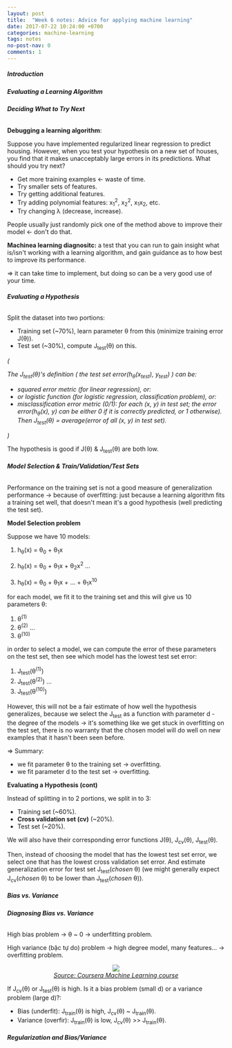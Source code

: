 ```yaml
---
layout: post
title:  "Week 6 notes: Advice for applying machine learning"
date: 2017-07-22 10:24:00 +0700
categories: machine-learning
tags: notes
no-post-nav: 0
comments: 1
---
```


##### **Introduction**

##### **Evaluating a Learning Algorithm**

###### **Deciding What to Try Next**


**Debugging a learning algorithm**:

Suppose you have implemented regularized linear regression to predict housing. However, when you test your hypothesis on a new set of houses, you find that it makes unacceptably large errors in its predictions. What should you try next?
* Get more training examples <- waste of time.
* Try smaller sets of features.
* Try getting additional features.
* Try adding polynomial features: x<sub>1</sub><sup>2</sup>, x<sub>2</sub><sup>2</sup>, x<sub>1</sub>x<sub>2</sub>, etc.
* Try changing λ (decrease, increase).

People usually just randomly pick one of the method above to improve their model <- don't do that.

**Machinea learning diagnositc:** a test that you can run to gain insight what is/isn't working with a learning algorithm, and gain guidance as to how best to improve its performance.

=> it can take time to implement, but doing so can be a very good use of your time.


###### **Evaluating a Hypothesis**

Split the dataset into two portions:
* Training set (~70%), learn parameter θ from this (minimize training error J(θ)).
* Test set (~30%), compute J<sub>test</sub>(θ) on this.

*(*

*The J<sub>test</sub>(θ)'s definition ( the test set error(h<sub>θ</sub>(x<sub>test</sub>), y<sub>test</sub>) ) can be:*
* *squared error metric (for linear regression), or:*
* *or logistic function (for logistic regression, classification problem), or:*
* *misclassification error metric (0/1): for each (x, y) in test set; the error error(h<sub>θ</sub>(x), y) can be either 0 if it is correctly predicted, or 1 otherwise). Then J<sub>test</sub>(θ) = average(error of all (x, y) in test set).*

*)*

The hypothesis is good if J(θ) & J<sub>test</sub>(θ) are both low.

###### **Model Selection & Train/Validation/Test Sets**

Performance on the training set is not a good measure of generalization performance -> because of overfitting: just because a learning algorithm fits a training set well, that doesn't mean it's a good hypothesis (well predicting the test set).

**Model Selection problem**

Suppose we have 10 models:
1. h<sub>θ</sub>(x) = θ<sub>0</sub> + θ<sub>1</sub>x
2. h<sub>θ</sub>(x) = θ<sub>0</sub> + θ<sub>1</sub>x + θ<sub>2</sub>x<sup>2</sup> ...

10. h<sub>θ</sub>(x) = θ<sub>0</sub> + θ<sub>1</sub>x + ... + θ<sub>1</sub>x<sup>10</sup>

for each model, we fit it to the training set and this will give us 10 parameters θ:
1. θ<sup>(1)</sup>
2. θ<sup>(2)</sup> ...
10. θ<sup>(10)</sup>

in order to select a model, we can compute the error of these parameters on the test set, then see which model has the lowest test set error:
1. J<sub>test</sub>(θ<sup>(1)</sup>)
2. J<sub>test</sub>(θ<sup>(2)</sup>) ...
10. J<sub>test</sub>(θ<sup>(10)</sup>)

However, this will not be a fair estimate of how well the hypothesis generalizes, because we select the J<sub>test</sub> as a function with parameter d - the degree of the models -> it's something like we get stuck in overfitting on the test set, there is no warranty that the chosen model will do well on new examples that it hasn't been seen before.

=> Summary:
* we fit parameter θ to the training set -> overfitting.
* we fit parameter d to the test set -> overfitting.

**Evaluating a Hypothesis (cont)**

Instead of splitting in to 2 portions, we split in to 3:
* Training set (~60%).
* **Cross validation set (cv)**  (~20%).
* Test set (~20%).

We will also have their corresponding error functions J(θ), J<sub>cv</sub>(θ), J<sub>test</sub>(θ).

Then, instead of choosing the model that has the lowest test set error, we select one that has the lowest cross validation set error. And estimate generalization error for test set J<sub>test</sub>(*chosen* θ) (we might generally expect J<sub>cv</sub>(*chosen* θ) to be lower than J<sub>test</sub>(*chosen* θ)).

##### **Bias vs. Variance**

###### **Diagnosing Bias vs. Variance**

High bias problem -> θ ~ 0 -> underfitting problem.

High variance (bậc tự do) problem -> high degree model, many features... -> overfitting problem.

<center><img src="http://i.imgur.com/z5AJ8iV.png"/></center>
<center><i><a href="https://www.coursera.org/learn/machine-learning">Source: Coursera Machine Learning course</a></i></center>

If J<sub>cv</sub>(θ) or J<sub>test</sub>(θ) is high. Is it a bias problem (small d) or a variance problem (large d)?:

* Bias (underfit): J<sub>train</sub>(θ) is high, J<sub>cv</sub>(θ) ~ J<sub>train</sub>(θ).
* Variance (overfir): J<sub>train</sub>(θ) is low, J<sub>cv</sub>(θ) >> J<sub>train</sub>(θ).

###### **Regularization and Bias/Variance**
